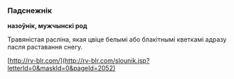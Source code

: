 ### Падснежнік
**назоўнік, мужчынскі род**

Травяністая расліна, якая цвіце белымі або блакітнымі кветкамі адразу пасля раставання снегу.

<a rel="author">[http://rv-blr.com/](http://rv-blr.com/slounik.jsp?letterId=0&maskId=0&pageId=2052)</a>
